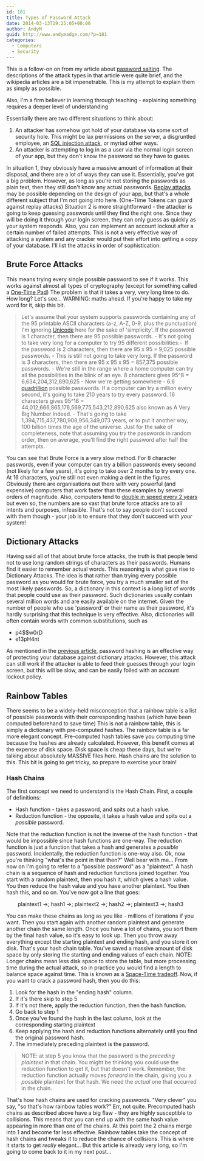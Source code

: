 ```yaml
---
id: 181
title: Types of Password Attack
date: 2014-03-13T19:25:05+00:00
author: AndyM
guid: http://www.andymadge.com/?p=181
categories:
  - Computers
  - Security
---
```

This is a follow-on on from my article about [password salting](http://www.andymadge.com/2009/08/password-salting-techniques/). The descriptions of the attack types in that article were quite brief, and the wikipedia articles are a bit impenetrable. This is my attempt to explain them as simply as possible.

Also, I'm a firm believer in learning through teaching - explaining something requires a deeper level of understanding

Essentially there are two different situations to think about:

  1. An attacker has somehow got hold of your database via some sort of security hole. This might be lax permissions on the server, a disgruntled employee, an [SQL injection attack](http://en.wikipedia.org/wiki/SQL_injection), or myriad other ways.
  2. An attacker is attempting to log in as a user via the normal login screen of your app, but they don't know the password so they have to guess.

In situation 1, they obviously have a massive amount of information at their disposal, and there are a lot of ways they can use it. Essentially, you've got a big problem. However, as long as you're not storing the passwords as plain text, then they still don't know any actual passwords. [Replay attacks](http://en.wikipedia.org/wiki/Replay_attack) may be possible depending on the design of your app, but that's a whole different subject that I'm not going into here. (One-Time Tokens can guard against replay attacks) Situation 2 is more straightforward - the attacker is going to keep guessing passwords until they find the right one. Since they will be doing it through your login screen, they can only guess as quickly as your system responds. Also, you can implement an account lockout after a certain number of failed attempts. This is not a very effective way of attacking a system and any cracker would put their effort into getting a copy of your database. I'll list the attacks in order of sophistication:

## Brute Force Attacks

This means trying every single possible password to see if it works. This works against almost all types of cryptography (except for something called a [One-Time Pad](http://en.wikipedia.org/wiki/One-time_pad)) The problem is that it takes a very, very long time to do. How long? Let's see... WARNING: maths ahead. If you're happy to take my word for it, skip this bit.

> Let's assume that your system supports passwords containing any of the 95 printable ASCII characters (a-z, A-Z, 0-9, plus the punctuation) I'm ignoring [Unicode](http://en.wikipedia.org/wiki/Unicode) here for the sake of 'simplicity'. If the password is 1 character, then there are 95 possible passwords. - It's not going to take very long for a computer to try 95 different possibilities<img src="http://www.andymadge.com/blog/wp-includes/images/smilies/simple-smile.png" alt=":-)" class="wp-smiley" style="height: 1em; max-height: 1em;" /> If the password is 2 characters, then there are 95 x 95 = 9,025 possible passwords. - This is still not going to take very long. If the password is 3 characters, then there are 95 x 95 x 95 = 857,375 possible passwords. - We're still in the range where a home computer can try all the possibilities in the blink of an eye. 8 characters gives 95^8 = 6,634,204,312,890,625 - Now we're getting somewhere - 6.6 [quadrillion](http://en.wikipedia.org/wiki/Quadrillion "Quadrillion") possible passwords. If a computer can try a million every second, it's going to take 210 years to try every password. 16 characters gives 95^16 = 44,012,666,865,176,569,775,543,212,890,625 also known as A Very Big Number Indeed. - That's going to take 1,394,715,437,780,908,956,349,073 years, or to put it another way, 100 billion times the age of the universe. Just for the sake of completeness, note that assuming you try the passwords in random order, then on average, you'll find the right password after half the attempts.

You can see that Brute Force is a very slow method. For 8 character passwords, even if your computer can try a billion passwords every second (not likely for a few years), it's going to take over 2 months to try every one. At 16 characters, you're still not even making a dent in the figures. Obviously there are organisations out there with very powerful (and expensive) computers that work faster than these examples by several orders of magnitude. Also, computers tend to [double in speed every 2 years](http://en.wikipedia.org/wiki/Moore's_law) but even so, the numbers are so vast that brute force attacks are to all intents and purposes, infeasible. That's not to say people don't succeed with them though - your job is to ensure that they don't succeed with _your_ system!

## **Dictionary Attacks**

Having said all of that about brute force attacks, the truth is that people tend not to use long random strings of characters as their passwords. Humans find it easier to remember actual words. This reasoning is what gave rise to Dictionary Attacks. The idea is that rather than trying every possible password as you would for brute force, you try a much smaller set of the most likely passwords. So, a dictionary in this context is a long list of words that people could use as their password. Such dictionaries usually contain several million words and are easily available on the internet. Given the number of people who use 'password' or their name as their password, it's hardly surprising that this technique is very effective. Also, dictionaries will often contain words with common substitutions, such as

  * p4$$w0rD
  * e13pH4nt

As mentioned in the [previous article](http://www.andymadge.com/2009/08/password-salting-techniques/), password hashing is an effective way of protecting your database against dictionary attacks. However, this attack can still work if the attacker is able to feed their guesses through your login screen, but this will be slow, and can be easily foiled with an account lockout policy.

## Rainbow Tables

There seems to be a widely-held misconception that a rainbow table is a list of possible passwords with their corresponding hashes (which have been computed beforehand to save time) This is not a rainbow table, this is simply a dictionary with pre-computed hashes. The rainbow table is a far more elegant concept. Pre-computed hash tables save you computing time because the hashes are already calculated. However, this benefit comes at the expense of disk space. Disk space is cheap these days, but we're talking about absolutely MASSIVE files here. Hash chains are the solution to this. This bit is going to get tricky, so prepare to exercise your brain!

### Hash Chains

The first concept we need to understand is the Hash Chain. First, a couple of definitions:

  * Hash function - takes a password, and spits out a hash value.
  * Reduction function - the opposite, it takes a hash value and spits out a _possible_ password.

Note that the reduction function is not the inverse of the hash function - that would be impossible since hash functions are one-way. The reduction function is just a function that takes a hash and generates a _possible_ password. Incidentally, the reduction function is one-way also. Ok, now you're thinking "what's the point in that then?" Well bear with me... From now on I'm going to refer to a "possible password" as a "plaintext". A hash chain is a sequence of hash and reduction functions joined together. You start with a random plaintext, then you hash it, which gives a hash value. You then reduce the hash value and you have another plaintext. You then hash this, and so on. You've now got a line that goes:

<p style="padding-left: 30px;">
  plaintext1 ->; hash1 ->; plaintext2 ->; hash2 ->; plaintext3 ->; hash3
</p>

You can make these chains as long as you like - millions of iterations if you want. Then you start again with another random plaintext and generate another chain the same length. Once you have a lot of chains, you sort them by the final hash value, so it's easy to look up. Then you throw away everything except the starting plaintext and ending hash, and you store it on disk. That's your hash chain table. You've saved a massive amount of disk space by only storing the starting and ending values of each chain. NOTE: Longer chains mean less disk space to store the table, but more processing time during the actual attack, so in practice you would find a length to balance space against time. This is known as a [Space-Time tradeoff](http://en.wikipedia.org/wiki/Space-time_tradeoff). Now, if you want to crack a password hash, then you do this:

  1. Look for the hash in the "ending hash" column.
  2. If it's there skip to step 5
  3. If it's not there, apply the reduction function, then the hash function.
  4. Go back to step 1
  5. Once you've found the hash in the last column, look at the corresponding starting plaintext
  6. Keep applying the hash and reduction functions alternately until you find the original password hash.
  7. The immediately preceding plaintext is the password.

> NOTE: at step 5 you know that the password is the _preceding plaintext_ in that chain. You might be thinking you could use the reduction function to get it, but that doesn't work. Remember, the reduction function actually moves _forward_ in the chain, giving you a _possible_ plaintext for that hash. We need the _actual_ one that occurred in the chain.

That's how hash chains are used for cracking passwords. "Very clever" you say, "so that's how rainbow tables work?" Err, not quite. Precomputed hash chains as described above have a big flaw - they are highly susceptible to collisions. This means that you can end up with the same hash value appearing in more than one of the chains. At this point the 2 chains merge into 1 and become far less effective. Rainbow tables take the concept of hash chains and tweaks it to reduce the chance of collisions. This is where it starts to get _really_ elegant... But this article is already very long, so I'm going to come back to it in my next post...